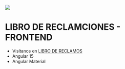 ![](https://perumoney.pe/assets/img/logoPeruMoney.png)
# LIBRO DE RECLAMCIONES - FRONTEND
  - Visítanos en [LIBRO DE RECLAMOS](https://pm-virtual-book.web.app)
  - Angular 15
  - Angular Material

